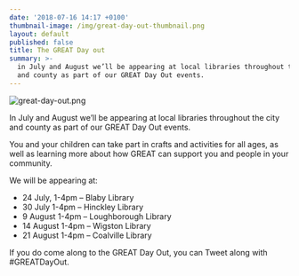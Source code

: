 ```yaml
---
date: '2018-07-16 14:17 +0100'
thumbnail-image: /img/great-day-out-thumbnail.png
layout: default
published: false
title: The GREAT Day out
summary: >-
  in July and August we’ll be appearing at local libraries throughout the city
  and county as part of our GREAT Day Out events.
---
```

![great-day-out.png]({{site.baseurl}}/img/great-day-out.png)

In July and August we’ll be appearing at local libraries throughout the city and county as part of our GREAT Day Out events. 

You and your children can take part in crafts and activities for all ages, as well as learning more about how GREAT can support you and people in your community.

We will be appearing at:

- 24 July, 1-4pm – Blaby Library
- 30 July 1-4pm – Hinckley Library
- 9 August 1-4pm – Loughborough Library
- 14 August 1-4pm – Wigston Library
- 21 August 1-4pm – Coalville Library

If you do come along to the GREAT Day Out, you can Tweet along with #GREATDayOut.
